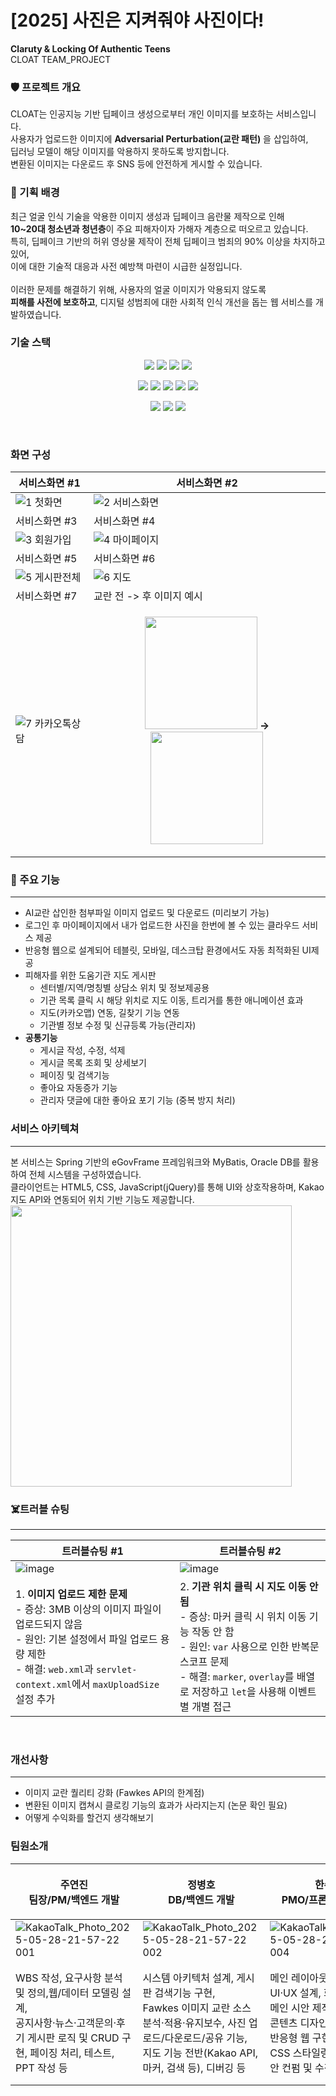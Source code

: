 # [2025] 사진은 지켜줘야 사진이다!<br/>

**Claruty & Locking Of Authentic Teens**<br/>
CLOAT TEAM_PROJECT

### 🛡️ 프로젝트 개요
CLOAT는 인공지능 기반 딥페이크 생성으로부터 개인 이미지를 보호하는 서비스입니다.<br/>
사용자가 업로드한 이미지에 **Adversarial Perturbation(교란 패턴)** 을 삽입하여,<br/> 
딥러닝 모델이 해당 이미지를 악용하지 못하도록 방지합니다.<br/>
변환된 이미지는 다운로드 후 SNS 등에 안전하게 게시할 수 있습니다.

### 🧠 기획 배경
최근 얼굴 인식 기술을 악용한 이미지 생성과 딥페이크 음란물 제작으로 인해<br/>
**10~20대 청소년과 청년층**이 주요 피해자이자 가해자 계층으로 떠오르고 있습니다.<br/>
특히, 딥페이크 기반의 허위 영상물 제작이 전체 딥페이크 범죄의 90% 이상을 차지하고 있어,<br/>
이에 대한 기술적 대응과 사전 예방책 마련이 시급한 실정입니다.<br/>
<br/>
이러한 문제를 해결하기 위해, 사용자의 얼굴 이미지가 악용되지 않도록 <br/>
**피해를 사전에 보호하고**, 디지털 성범죄에 대한 사회적 인식 개선을 돕는 웹 서비스를 개발하였습니다.<br/>

### 기술 스택
<p align="center">
  <img src="https://img.shields.io/badge/HTML5-E34F26?style=flat-square&logo=html5&logoColor=white"/>
  <img src="https://img.shields.io/badge/CSS3-1572B6?style=flat-square&logo=css3&logoColor=white"/>
  <img src="https://img.shields.io/badge/JavaScript-F7DF1E?style=flat-square&logo=javascript&logoColor=black"/>
  <img src="https://img.shields.io/badge/jQuery-0769AD?style=flat-square&logo=jquery&logoColor=white"/>
</p>
<p align="center">
  <img src="https://img.shields.io/badge/Java-007396?style=flat-square&logo=java&logoColor=white"/>
  <img src="https://img.shields.io/badge/Spring-6DB33F?style=flat-square&logo=spring&logoColor=white"/>
  <img src="https://img.shields.io/badge/eGovFrame-003478?style=flat-square&logoColor=white"/>
  <img src="https://img.shields.io/badge/Eclipse-2C2255?style=flat-square&logo=eclipseide&logoColor=white"/>
  <img src="https://img.shields.io/badge/Oracle-F80000?style=flat-square&logo=oracle&logoColor=white"/>
</p>
<p align="center">
  <img src="https://img.shields.io/badge/KakaoAPI-FFCD00?style=flat-square&logo=kakaotalk&logoColor=black"/>
  <img src="https://img.shields.io/badge/Figma-F24E1E?style=flat-square&logo=figma&logoColor=white"/>
  <img src="https://img.shields.io/badge/GitHub-181717?style=flat-square&logo=github&logoColor=white"/>
</p>
<br/>

### 화면 구성
| 서비스화면 #1 | 서비스화면 #2 |
| --- | --- |
| ![1  첫화면](https://github.com/user-attachments/assets/589838a7-b7ea-407e-b51d-e6d568041a50) | ![2  서비스화면](https://github.com/user-attachments/assets/acfc865c-d063-405a-8d9f-8cc91497d827) |
| 서비스화면 #3 | 서비스화면 #4 |
| ![3  회원가입](https://github.com/user-attachments/assets/9de5c82f-9ab8-4158-aac5-44ce8a55d935) | ![4  마이페이지](https://github.com/user-attachments/assets/633ca638-cc83-4989-9f61-be97ce30d4f3) |
| 서비스화면 #5 | 서비스화면 #6 |
| ![5  게시판전체](https://github.com/user-attachments/assets/a75620ad-f04d-456c-980a-2cbccdc22eba) | ![6  지도](https://github.com/user-attachments/assets/9c559871-d348-44f7-8dca-728d6db7bb55) |
| 서비스화면 #7 | 교란 전 -> 후 이미지 예시 |
| ![7  카카오톡상담](https://github.com/user-attachments/assets/39403200-25d6-4353-b696-d834e5c47959) | <p align="center"> <img src="https://github.com/user-attachments/assets/90537284-3854-4856-97b2-af331272eeab" width="180"/> **->** <img src="https://github.com/user-attachments/assets/f6f8eab4-397d-4382-9acb-db8986124a5c" width="180"/> </p>|

### 🚀 주요 기능
---
- AI교란 삽인한 첨부파일 이미지 업로드 및 다운로드 (미리보기 가능)
- 로그인 후 마이페이지에서 내가 업로드한 사진을 한번에 볼 수 있는 클라우드 서비스 제공
- 반응형 웹으로 설계되어 테블릿, 모바일, 데스크탑 환경에서도 자동 최적화된 UI제공
- 피해자를 위한 도움기관 지도 게시판
  - 센터별/지역/명칭별 상담소 위치 및 정보제공용
  - 기관 목록 클릭 시 해당 위치로 지도 이동, 트리거를 통한 애니메이션 효과
  - 지도(카카오맵) 연동, 길찾기 기능 연동
  - 기관별 정보 수정 및 신규등록 가능(관리자)
- **공통기능**
  - 게시글 작성, 수정, 석제
  - 게시글 목록 조회 및 상세보기
  - 페이징 및 검색기능
  - 좋아요 자동증가 기능
  - 관리자 댓글에 대한 좋아요 포기 기능 (중복 방지 처리)


### 서비스 아키텍쳐
---
본 서비스는 Spring 기반의 eGovFrame 프레임워크와 MyBatis, Oracle DB를 활용하여 전체 시스템을 구성하였습니다.<br>
클라이언트는 HTML5, CSS, JavaScript(jQuery)를 통해 UI와 상호작용하며, Kakao 지도 API와 연동되어 위치 기반 기능도 제공합니다. <br>
<img src="https://github.com/user-attachments/assets/377d3f38-b0fe-437b-b4fa-e35e6b03aade" width="450" />


### ☠️트러블 슈팅
---
| 트러블슈팅 #1 | 트러블슈팅 #2|
| --- | --- |
| ![image](https://github.com/user-attachments/assets/436b09bd-5b54-4b10-8680-31b95f956818) |  ![image](https://github.com/user-attachments/assets/064e8000-230c-48c4-a831-e4e3efee2d1a) |
| 1. **이미지 업로드 제한 문제** <br> - 증상: 3MB 이상의 이미지 파일이 업로드되지 않음 <br> - 원인: 기본 설정에서 파일 업로드 용량 제한 <br> - 해결: `web.xml`과 `servlet-context.xml`에서 `maxUploadSize` 설정 추가 | 2. **기관 위치 클릭 시 지도 이동 안 됨** <br> - 증상: 마커 클릭 시 위치 이동 기능 작동 안 함 <br> - 원인: `var` 사용으로 인한 반복문 스코프 문제 <br> - 해결: `marker`, `overlay`를 배열로 저장하고 `let`을 사용해 이벤트별 개별 접근 |
<br>


### 개선사항
---
- 이미지 교란 퀄리티 강화 (Fawkes API의 한계점)
- 변환된 이미지 캡쳐시 클로킹 기능의 효과가 사라지는지 (논문 확인 필요)
- 어떻게 수익화를 할건지 생각해보기

### 팀원소개
| <p align="center">주연진 <br/>팀장/PM/백엔드 개발</P> | <p align="center">정병호<br/>DB/백엔드 개발 </p> |  <p align="center">한수연<br/> PMO/프론트엔드 개발 </p> | <p align="center">나규민 <br/> DB/프론트엔드 개발 </p> |
| --- | ---| --- | ---|
|  ![KakaoTalk_Photo_2025-05-28-21-57-22 001](https://github.com/user-attachments/assets/dd5eeb7d-be53-4f79-b2ac-f2c0c766a867) | ![KakaoTalk_Photo_2025-05-28-21-57-22 002](https://github.com/user-attachments/assets/0b2f523d-1e13-48f6-aab4-995f1af2b7bb)  | ![KakaoTalk_Photo_2025-05-28-21-57-22 004](https://github.com/user-attachments/assets/48892f69-7ecd-455f-b186-2fad331041d4) | ![KakaoTalk_Photo_2025-05-28-21-57-22 003](https://github.com/user-attachments/assets/22209042-0e96-4c5f-b3e6-07718d3060a7) |
| WBS 작성, 요구사항 분석 및 정의,웹/데이터 모델링 설계, <br> 공지사항·뉴스·고객문의·후기 게시판 로직 및 CRUD 구현, 페이징 처리, 테스트, PPT 작성 등 | 시스템 아키텍처 설계, 게시판 검색기능 구현, <br> Fawkes 이미지 교란 소스 분석·적용·유지보수, 사진 업로드/다운로드/공유 기능,<br> 지도 기능 전반(Kakao API, 마커, 검색 등), 디버깅 등 |메인 레이아웃 및 전체 UI·UX 설계, 화면설계서 및 메인 시안 제작, <br> 콘텐츠 디자인 및 퍼블리싱, 반응형 웹 구현, <br> CSS 스타일링 전반 담당, 시안 컨펌 및 수정 | 메뉴 구조 설계, 로그인/회원가입/중복 체크, 개인정보 수정 기능, <br> 요구사항 정의서 작성, UI 흐름 구성 협업, 회원 기능 연동, <br> 사용자 중심 기능 점검 및 테스트 | 

